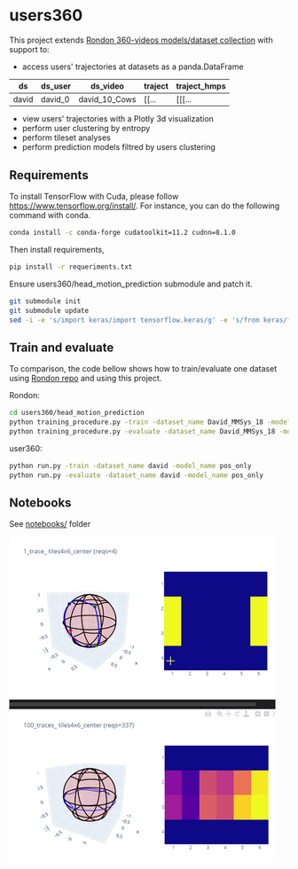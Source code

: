# users360

This project extends [Rondon 360-videos models/dataset collection](https://gitlab.com/miguelfromeror/head-motion-prediction) with support to:

* access users' trajectories at datasets as a panda.DataFrame

| ds    | ds_user | ds_video      | traject | traject_hmps |
| ----- | ------- | ------------- | ------- | ------------ |
| david | david_0 | david_10_Cows | [[...   | [[[...       |

* view users' trajectories with a Plotly 3d visualization
* perform user clustering by entropy
* perform tileset analyses
* perform prediction models filtred by users clustering

## Requirements

To install TensorFlow with Cuda, please follow https://www.tensorflow.org/install/.
For instance, you can do the following command with conda.

```bash
conda install -c conda-forge cudatoolkit=11.2 cudnn=8.1.0
```

Then install requirements,

```bash
pip install -r requeriments.txt
```

Ensure users360/head_motion_prediction submodule and patch it.

```bash
git submodule init
git submodule update
sed -i -e 's/import keras/import tensorflow.keras/g' -e 's/from keras/from tensorflow.keras/g'  ./users360/head_motion_prediction/*.py
```

## Train and evaluate

To comparison, the code bellow shows how to train/evaluate one dataset using [Rondon repo](https://gitlab.com/miguelfromeror/head-motion-prediction) and using this project.

Rondon:

```bash
cd users360/head_motion_prediction
python training_procedure.py -train -dataset_name David_MMSys_18 -model_name pos_only
python training_procedure.py -evaluate -dataset_name David_MMSys_18 -model_name pos_only
```

user360:

```bash
python run.py -train -dataset_name david -model_name pos_only
python run.py -evaluate -dataset_name david -model_name pos_only
```

## Notebooks

See [notebooks/](notebooks/) folder

![Alt Text](docs/requests.gif)

